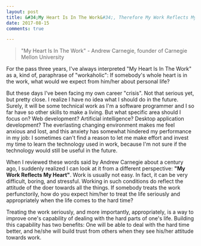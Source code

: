 ```yaml
---
layout: post
title: &#34;My Heart Is In The Work&#34;, Therefore My Work Reflects My Heart
date: 2017-08-15
comments: true

---
```


> "My Heart Is In The Work" - Andrew Carnegie, founder of Carnegie Mellon University

For the pass three years, I've always interpreted "My Heart Is In The Work" as a, kind of, paraphrase of "workaholic": If somebody's whole heart is in the work, what would we expect from him/her about personal life?

But these days I've been facing my own career "crisis". Not that serious yet, but pretty close. I realize I have no idea what I should do in the future. Surely, it will be some technical work as I'm a software programmer and I so far have so other skills to make a living. But what specific area should I focus on? Web development? Artificial intelligence? Desktop application development? The everlasting changing environment makes me feel anxious and lost, and this anxiety has somewhat hindered my performance in my job: I sometimes can't find a reason to let me make effort and invest my time to learn the technology used in work, because I'm not sure if the technology would still be useful in the future.

When I reviewed these words said by Andrew Carnegie about a century ago, I suddenly realized I can look at it from a different perspective: **"My Work Reflects My Heart"**. Work is usually not easy. In fact, it can be very difficult, boring, and stressful. Working in such conditions do reflect the attitude of the doer towards all the things. If somebody treats the work perfunctorily, how do you expect him/her to treat the life seriously and appropriately when the life comes to the hard time?

Treating the work seriously, and more importantly, appropriately, is a way to improve one's capability of dealing with the hard parts of one's life. Building this capability has two benefits: One will be able to deal with the hard time better, and he/she will build trust from others when they see his/her attitude towards work.
